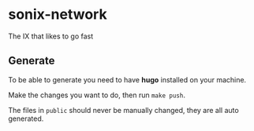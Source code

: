 # sonix-network

The IX that likes to go fast

## Generate
To be able to generate you need to have **hugo** installed on your machine. 

Make the changes you want to do, then run `make push`.

The files in `public` should never be manually changed, they are all auto generated.
